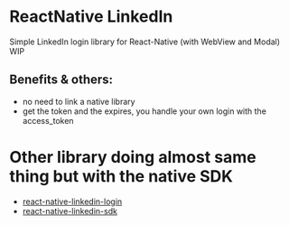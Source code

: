 # ReactNative LinkedIn
Simple LinkedIn login library for React-Native (with WebView and Modal) WIP

## Benefits & others:
* no need to link a native library
* get the token and the expires, you handle your own login with the access_token

# Other library doing almost same thing but with the native SDK
* [react-native-linkedin-login](https://www.npmjs.com/package/react-native-linkedin-login)
* [react-native-linkedin-sdk](https://www.npmjs.com/package/react-native-linkedin-sdk)
